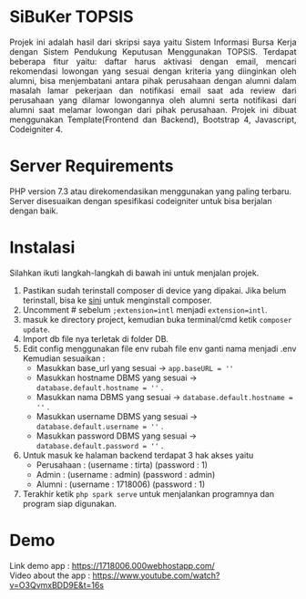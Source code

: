 # SiBuKer TOPSIS
<p align=justify>Projek ini adalah hasil dari skripsi saya yaitu Sistem Informasi Bursa Kerja dengan Sistem Pendukung Keputusan Menggunakan TOPSIS. Terdapat beberapa fitur yaitu: daftar harus aktivasi dengan email, mencari rekomendasi lowongan yang sesuai dengan kriteria yang diinginkan oleh alumni, bisa menjembatani antara pihak perusahaan dengan alumni dalam masalah lamar pekerjaan dan notifikasi email saat ada review dari perusahaan yang dilamar lowongannya oleh alumni serta notifikasi dari alumni saat melamar lowongan dari pihak perusahaan. Projek ini dibuat menggunakan Template(Frontend dan Backend), Bootstrap 4, Javascript, Codeigniter 4.</p>

# Server Requirements
PHP version 7.3 atau direkomendasikan menggunakan yang paling terbaru. Server disesuaikan dengan spesifikasi codeigniter untuk bisa berjalan dengan baik.

# Instalasi
Silahkan ikuti langkah-langkah di bawah ini untuk menjalan projek.
1. Pastikan sudah terinstall composer di device yang dipakai. Jika belum terinstall, bisa ke [sini](https://getcomposer.org/) untuk menginstall composer.
2. Uncomment # sebelum ```;extension=intl``` menjadi ```extension=intl```.
3. masuk ke directory project, kemudian buka terminal/cmd ketik ```composer update```.
4. Import db file nya terletak di folder DB.
5. Edit config menggunakan file env rubah file env ganti nama menjadi .env Kemudian sesuaikan : 
   * Masukkan base_url yang sesuai -> ```app.baseURL = ''``` 
   * Masukkan hostname DBMS yang sesuai -> ```database.default.hostname = ''``` .
   * Masukkan nama DBMS yang sesuai -> ```database.default.hostname = ''``` .
   * Masukkan username DBMS yang sesuai -> ```database.default.username = ''``` .
   * Masukkan password DBMS yang sesuai -> ```database.default.password = ''``` .
6. Untuk masuk ke halaman backend terdapat 3 hak akses yaitu
   * Perusahaan  : (username : tirta) (password : 1)
   * Admin       : (username : admin) (password : admin)
   * Alumni      : (username : 1718006) (password : 1)
7. Terakhir ketik ```php spark serve``` untuk menjalankan programnya dan program siap digunakan.

# Demo
Link demo app : https://1718006.000webhostapp.com/
<br>Video about the app : https://www.youtube.com/watch?v=O3QvmxBDD9E&t=16s


